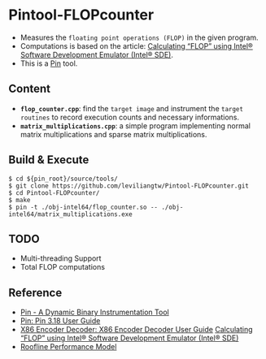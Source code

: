 # Pintool-FLOPcounter
* Measures the `floating point operations (FLOP)` in the given program. 
* Computations is based on the article: [Calculating “FLOP” using Intel® Software Development Emulator (Intel® SDE)](https://software.intel.com/content/www/us/en/develop/articles/calculating-flop-using-intel-software-development-emulator-intel-sde.html). 
* This is a [Pin](https://software.intel.com/content/www/us/en/develop/articles/pin-a-dynamic-binary-instrumentation-tool.html) tool. 

## Content
* **`flop_counter.cpp`**: find the `target image` and instrument the `target routines` to record execution counts and necessary informations. 
* **`matrix_multiplications.cpp`**: a simple program implementing normal matrix multiplications and sparse matrix multiplications. 

## Build & Execute
```
$ cd ${pin_root}/source/tools/
$ git clone https://github.com/leviliangtw/Pintool-FLOPcounter.git
$ cd Pintool-FLOPcounter/
$ make
$ pin -t ./obj-intel64/flop_counter.so -- ./obj-intel64/matrix_multiplications.exe
```

## TODO
* Multi-threading Support
* Total FLOP computations

## Reference
* [Pin - A Dynamic Binary Instrumentation Tool](https://software.intel.com/content/www/us/en/develop/articles/pin-a-dynamic-binary-instrumentation-tool.html)
* [Pin: Pin 3.18 User Guide](https://software.intel.com/sites/landingpage/pintool/docs/98332/Pin/html/index.html)
* [X86 Encoder Decoder: X86 Encoder Decoder User Guide](https://intelxed.github.io/ref-manual/index.html)
[Calculating “FLOP” using Intel® Software Development Emulator (Intel® SDE)](https://software.intel.com/content/www/us/en/develop/articles/calculating-flop-using-intel-software-development-emulator-intel-sde.html)
* [Roofline Performance Model](https://crd.lbl.gov/departments/computer-science/PAR/research/roofline/)